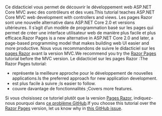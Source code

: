 <span data-ttu-id="93b01-101">Ce didacticiel vous permet de découvrir le développement web ASP.NET Core MVC avec des contrôleurs et des vues.</span><span class="sxs-lookup"><span data-stu-id="93b01-101">This tutorial teaches ASP.NET Core MVC web development with controllers and views.</span></span> <span data-ttu-id="93b01-102">Les pages Razor sont une nouvelle alternative dans ASP.NET Core 2.0 et versions ultérieures. Il s’agit d’un modèle de programmation basé sur les pages qui permet de créer une interface utilisateur web de manière plus facile et plus efficace.</span><span class="sxs-lookup"><span data-stu-id="93b01-102">Razor Pages is a new alternative in ASP.NET Core 2.0 and later, a page-based programming model that makes building web UI easier and more productive.</span></span> <span data-ttu-id="93b01-103">Nous vous recommandons de suivre le didacticiel sur les [pages Razor](xref:tutorials/razor-pages/razor-pages-start) avant la version MVC.</span><span class="sxs-lookup"><span data-stu-id="93b01-103">We recommend you try the [Razor Pages](xref:tutorials/razor-pages/razor-pages-start) tutorial before the MVC version.</span></span> <span data-ttu-id="93b01-104">Le didacticiel sur les pages Razor :</span><span class="sxs-lookup"><span data-stu-id="93b01-104">The Razor Pages tutorial:</span></span>

* <span data-ttu-id="93b01-105">représente la meilleure approche pour le développement de nouvelles applications.</span><span class="sxs-lookup"><span data-stu-id="93b01-105">Is the preferred approach for new application development.</span></span>
* <span data-ttu-id="93b01-106">est plus facile à suivre ;</span><span class="sxs-lookup"><span data-stu-id="93b01-106">Is easier to follow.</span></span>
* <span data-ttu-id="93b01-107">couvre davantage de fonctionnalités ;</span><span class="sxs-lookup"><span data-stu-id="93b01-107">Covers more features.</span></span>

<span data-ttu-id="93b01-108">Si vous choisissez ce tutoriel plutôt que la version [Pages Razor](xref:tutorials/razor-pages/razor-pages-start), indiquez-nous pourquoi dans [ce problème GitHub](https://github.com/aspnet/Docs/issues/6146).</span><span class="sxs-lookup"><span data-stu-id="93b01-108">If you choose this tutorial over the [Razor Pages](xref:tutorials/razor-pages/razor-pages-start) version, let us know why in [this GitHub issue](https://github.com/aspnet/Docs/issues/6146).</span></span>
